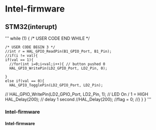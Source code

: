 # Intel-firmware
## STM32(interupt)
'''
while (1)
  {
    /* USER CODE END WHILE */

    /* USER CODE BEGIN 3 */
    //int r = HAL_GPIO_ReadPin(B1_GPIO_Port, B1_Pin);
    //if(i != val){
    if(val == 1){
      //for(int i=0;i<val;i++){ // button pushed 0
      HAL_GPIO_WritePin(LD2_GPIO_Port, LD2_Pin, 0);

    }
    else if(val == 0){
      HAL_GPIO_TogglePin(LD2_GPIO_Port, LD2_Pin);
//      HAL_GPIO_WritePin(LD2_GPIO_Port, LD2_Pin, 1); // LED On / 1 = HIGH
        HAL_Delay(200); // delay 1 second
        //HAL_Delay(200);
        //flag = 0;
      //}
     }
  }
'''
### Intel-firmware
#### Intel-firmware
